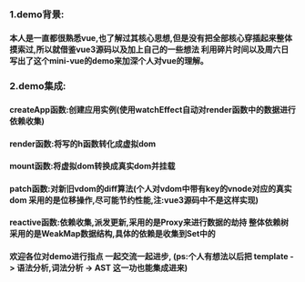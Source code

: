 ### 1.demo背景:
#### 本人是一直都很熟悉vue,也了解过其核心思想,但是没有把全部核心穿插起来整体摸索过,所以就借鉴vue3源码以及加上自己的一些想法 利用碎片时间以及周六日写出了这个mini-vue的demo来加深个人对vue的理解。

### 2.demo集成:
#### createApp函数:创建应用实例(使用watchEffect自动对render函数中的数据进行依赖收集)
#### render函数:将写的h函数转化成虚拟dom
#### mount函数:将虚拟dom转换成真实dom并挂载
#### patch函数:对新旧vdom的diff算法(个人对vdom中带有key的vnode对应的真实dom 采用的是位移操作,尽可能节约性能,注:vue3源码中不是这样实现)
#### reactive函数:依赖收集,派发更新,采用的是Proxy来进行数据的劫持 整体依赖树 采用的是WeakMap数据结构,具体的依赖是收集到Set中的

#### 欢迎各位对demo进行指点 一起交流一起进步, (ps:个人有想法以后把 template -> 语法分析,词法分析 -> AST 这一功也能集成进来)
